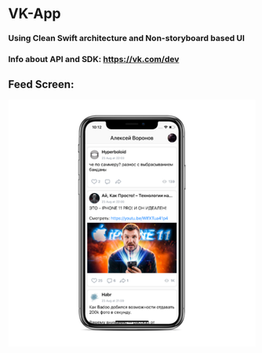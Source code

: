 # VK-App
### Using Clean Swift architecture and Non-storyboard based UI
### Info about API and SDK: https://vk.com/dev

## Feed Screen:
![Feed](https://github.com/AlexeyVoronov96/VK-App/blob/master/Screenshots/Feed.png)
